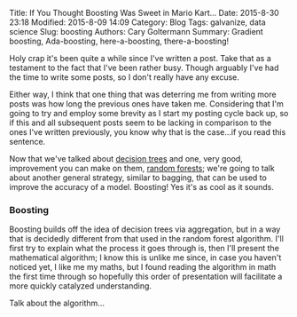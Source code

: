 Title: If You Thought Boosting Was Sweet in Mario Kart... 
Date: 2015-8-30 23:18
Modified: 2015-8-09 14:09
Category: Blog
Tags: galvanize, data science
Slug: boosting
Authors: Cary Goltermann
Summary: Gradient boosting, Ada-boosting, here-a-boosting, there-a-boosting!

Holy crap it's been quite a while since I've written a post. Take that as a testament to the fact that I've been rather busy. Though arguably I've had the time to write some posts, so I don't really have any excuse. 

Either way, I think that one thing that was deterring me from writing more posts was how long the previous ones have taken me. Considering that I'm going to try and employ some brevity as I start my posting cycle back up, so if this and all subsequent posts seem to be lacking in comparison to the ones I've written previously, you know why that is the case...if you read this sentence.

Now that we've talked about [decision trees](|filename|./screw_your_parameters.md) and one, very good, improvement you can make on them, [random forests](|filename|./random_forest.md); we're going to talk about another general strategy, similar to bagging, that can be used to improve the accuracy of a model. Boosting! Yes it's as cool as it sounds.

### Boosting
Boosting builds off the idea of decision trees via aggregation, but in a way that is decidedly different from that used in the random forest algorithm. I'll first try to explain what the process it goes through is, then I'll present the mathematical algorithm; I know this is unlike me since, in case you haven't noticed yet, I like me my maths, but I found reading the algorithm in math the first time through so hopefully this order of presentation will facilitate a more quickly catalyzed understanding.

Talk about the algorithm...
